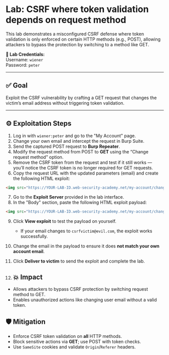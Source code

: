# Lab: CSRF where token validation depends on request method

This lab demonstrates a misconfigured CSRF defense where token validation is only enforced on certain HTTP methods (e.g., POST), allowing attackers to bypass the protection by switching to a method like GET.

**🧪 Lab Credentials:**  
Username: `wiener`  
Password: `peter`

---

## ✅ Goal  
Exploit the CSRF vulnerability by crafting a GET request that changes the victim’s email address without triggering token validation.

---

## ⚙️ Exploitation Steps

1. Log in with `wiener:peter` and go to the "My Account" page.
2. Change your own email and intercept the request in Burp Suite.
3. Send the captured POST request to **Burp Repeater**.
4. Modify the request method from POST to **GET** using the “Change request method” option.
5. Remove the CSRF token from the request and test if it still works — you’ll notice the CSRF token is no longer required for GET requests.
6. Copy the request URL with the updated parameters (email) and create the following HTML exploit:

```html
<img src="https://YOUR-LAB-ID.web-security-academy.net/my-account/change-email?email=attacker@evil.com">
```
7. Go to the **Exploit Server** provided in the lab interface.
8. In the "Body" section, paste the following HTML exploit payload:

```html
<img src="https://YOUR-LAB-ID.web-security-academy.net/my-account/change-email?email=csrfvictim@evil.com">
```
9. Click **View exploit** to test the payload on yourself.  
   - If your email changes to `csrfvictim@evil.com`, the exploit works successfully.

10. Change the email in the payload to ensure it does **not match your own account email**.

11. Click **Deliver to victim** to send the exploit and complete the lab.
12. ## 💥 Impact
- Allows attackers to bypass CSRF protection by switching request method to GET.
- Enables unauthorized actions like changing user email without a valid token.

## 🛡️ Mitigation
- Enforce CSRF token validation on **all** HTTP methods.
- Block sensitive actions via **GET**; use POST with token checks.
- Use `SameSite` cookies and validate `Origin`/`Referer` headers.

